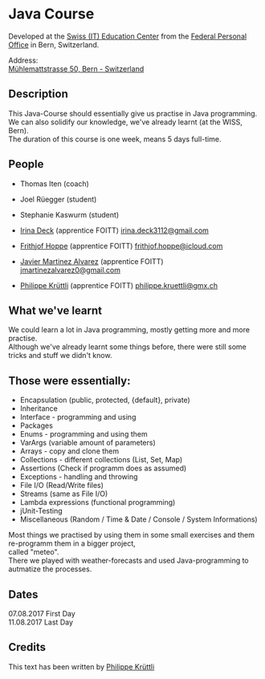 # Java Course

Developed at the [Swiss (IT) Education Center](https://www.epa.admin.ch/epa/de/home/dienstleistungen/ausbildungsangebot.html) from the [Federal Personal Office](https://www.epa.admin.ch/epa/de/home.html) in Bern, Switzerland.     
      
Address:     
[Mühlemattstrasse 50, Bern - Switzerland](https://www.google.ch/maps/place/M%C3%BChlemattstrasse+50,+3007+Bern/@46.9422313,7.4302184,17z/data=!3m1!4b1!4m5!3m4!1s0x478e39b0f1b1107b:0xd9184e6ee7f41eee!8m2!3d46.9422313!4d7.4324071)      

## Description
This Java-Course should essentially give us practise in Java programming.     
We can also solidify our knowledge, we've already learnt (at the WISS, Bern).    
The duration of this course is one week, means 5 days full-time.

## People
- Thomas Iten							(coach)      
         
- Joel	Rüegger								(student)
- Stephanie Kaswurm								(student)      
          
- [Irina Deck](https://github.com/princess3112)								(apprentice FOITT) irina.deck3112@gmail.com
- [Frithjof Hoppe](https://github.com/frithjofhoppe)								(apprentice FOITT) frithjof.hoppe@icloud.com
- [Javier Martinez Alvarez](https://github.com/javi36)								(apprentice FOITT) jmartinezalvarez0@gmail.com
- [Philippe Krüttli](https://github.com/kruettlip) 								(apprentice FOITT) philippe.kruettli@gmx.ch

## What we've learnt
We could learn a lot in Java programming, mostly getting more and more practise.    
Although we've already learnt some things before, there were still some tricks and stuff we didn't know.    
     
Those were essentially:
------------------------
- Encapsulation (public, protected, {default}, private)
- Inheritance
- Interface - programming and using
- Packages
- Enums - programming and using them
- VarArgs (variable amount of parameters)
- Arrays - copy and clone them
- Collections - different collections (List, Set, Map)
- Assertions (Check if programm does as assumed)
- Exceptions - handling and throwing
- File I/O (Read/Write files)
- Streams (same as File I/O)
- Lambda expressions (functional programming)
- jUnit-Testing
- Miscellaneous (Random / Time & Date / Console / System Informations)    

Most things we practised by using them in some small exercises and them re-programm them in a bigger project,    
called "meteo".    
There we played with weather-forecasts and used Java-programming to autmatize the processes.

## Dates
07.08.2017			First Day        
11.08.2017              Last Day

## Credits
This text has been written by [Philippe Krüttli](https://github.com/kruettlip) 
